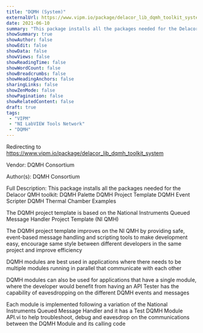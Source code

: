 ```yaml
---
title: "DQMH (System)"
externalUrl: https://www.vipm.io/package/delacor_lib_dqmh_toolkit_system
date: 2021-06-10
summary: "This package installs all the packages needed for the Delacor QMH toolkit:"
showSummary: true
showAuthor: false
showEdit: false
showData: false
showViews: false
showReadingTime: false
showWordCount: false
showBreadcrumbs: false
showHeadingAnchors: false
sharingLinks: false
showZenMode: false
showPagination: false
showRelatedContent: false
draft: true
tags:
 - "VIPM"
 - "NI LabVIEW Tools Network"
 - "DQMH"
---
```


Redirecting to https://www.vipm.io/package/delacor_lib_dqmh_toolkit_system

Vendor: DQMH Consortium

Author(s): DQMH Consortium
 
Full Description:
This package installs all the packages needed for the Delacor QMH toolkit:
DQMH Palette
DQMH Project Template
DQMH Event Scripter
DQMH Thermal Chamber Examples

The DQMH project template is based on the National Instruments Queued Message Handler Project Template (NI QMH)

 The DQMH project template improves on the NI QMH by providing safe, event-based message handling and scripting tools to make development easy, encourage same style between different developers in the same project and improve efficiency

DQMH modules are best used in applications where there needs to be multiple modules running in parallel that communicate with each other

DQMH modules can also be used for applications that have a single module, where the developer would benefit from having an API Tester has the capability of eavesdropping on the different DQMH events and messages

Each module is implemented following a variation of the National Instruments Queued Message Handler and it has a Test DQMH Module API.vi to help troubleshoot, debug and eavesdrop on the communications between the DQMH Module and its calling code